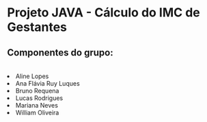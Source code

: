 # Projeto JAVA - Cálculo do IMC de Gestantes
<h2>Componentes do grupo:</h2>
<br>
<li>Aline Lopes</li>
<li>Ana Flávia Ruy Luques</li>
<li>Bruno Requena</li>
<li>Lucas Rodrigues</li>
<li>Mariana Neves</li>
<li>William Oliveira</li>


